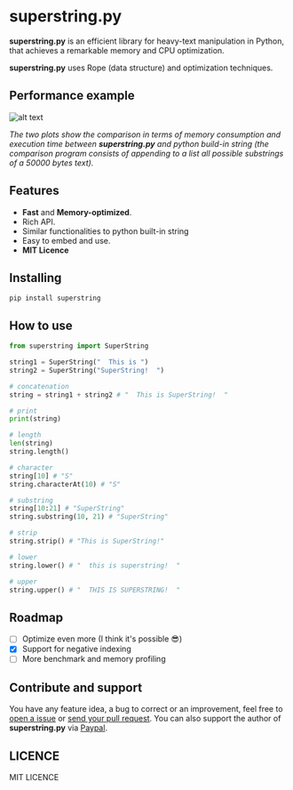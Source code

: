 # superstring.py
**superstring.py** is an efficient library for heavy-text manipulation in Python, that achieves a remarkable memory and CPU optimization.

**superstring.py** uses Rope (data structure) and optimization techniques.

## Performance example

![alt text](https://github.com/btwael/superstring.py/raw/master/misc/comparison.png?raw=true "Comparison of superstring.py and python built-in string")

*The two plots show the comparison  in terms of memory consumption and execution time between **superstring.py** and python build-in string (the comparison  program consists of appending to a list all possible substrings of a 50000 bytes text).*

## Features
- **Fast** and **Memory-optimized**.
- Rich API.
- Similar functionalities to python built-in string
- Easy to embed and  use.
- **MIT Licence**

## Installing

```shell
pip install superstring
```


## How to use
```python
from superstring import SuperString

string1 = SuperString("  This is ")
string2 = SuperString("SuperString!  ")

# concatenation
string = string1 + string2 # "  This is SuperString!  "

# print
print(string)

# length
len(string)
string.length()

# character
string[10] # "S"
string.characterAt(10) # "S"

# substring
string[10:21] # "SuperString"
string.substring(10, 21) # "SuperString"

# strip
string.strip() # "This is SuperString!"

# lower
string.lower() # "  this is superstring!  "

# upper
string.upper() # "  THIS IS SUPERSTRING!  "

```

## Roadmap
- [ ] Optimize even more (I think it's possible :sunglasses:)
- [x] Support for negative indexing
- [ ] More benchmark and memory profiling

## Contribute and support
You have any feature idea, a bug to correct or an improvement, feel free to [open a issue]( https://github.com/btwael/SuperString/issues) or [send your pull request](https://github.com/btwael/SuperString/pulls).
You can also support the author of **superstring.py** via [Paypal](https://www.paypal.me/btwael).

## LICENCE
MIT LICENCE
